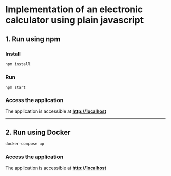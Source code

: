 # Implementation of an electronic calculator using plain javascript

## 1. Run using npm

### Install

```
npm install
```

### Run

```
npm start
```

### Access the application

The application is accessible at <b>[http://localhost](http://localhost)</b>

<hr/>

## 2. Run using Docker

```
docker-compose up
```

### Access the application

The application is accessible at <b>[http://localhost](http://localhost)</b>
